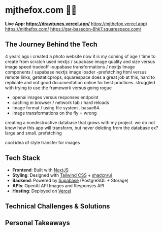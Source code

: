 # mjthefox.com 🎨🎵

**Live App: https://drawtunes.vercel.app/**
https://mjthefox.vercel.app/
https://mjthefox.com/
https://gar-bassoon-8hk7.squarespace.com/

## The Journey Behind the Tech

4 years ago i created a photo website
now it is my coming of age / time to create from scratch
used nextjs / supabase
image quality and size versus image speed tradeoff
-supabase transformations / nextjs Image components / supabase nextjs image loader
-prefetching html versus remote links, getstaticprops, squarespace does a great job at this, hard to replicate and not good documentation online for best practices. struggled with trying to use the framework versus going rogue
- openai images versus responses endpoint
- caching in browser / network tab / hard reloads
- image format / using file system . basae64.
- image transformations on the fly = wrong

creating a nondestructive database that grows with my project. we do not know how this app will transform, but never deleting from the database ex? large and small.
prefetching

cool idea of style transfer for images



## Tech Stack

- **Frontend**: Built with [NextJS](https://nextjs.org/)
- **Styling**: Designed with [Tailwind CSS](https://tailwindcss.com) + [shadcn/ui](https://ui.shadcn.com)
- **Backend**: Powered by [Supabase](https://supabase.com) (PostgreSQL + Storage)
- **APIs**: OpenAI API Images and Responses API
- **Hosting**: Deployed on [Vercel](https://vercel.com)

## Technical Challenges & Solutions


## Personal Takeaways

